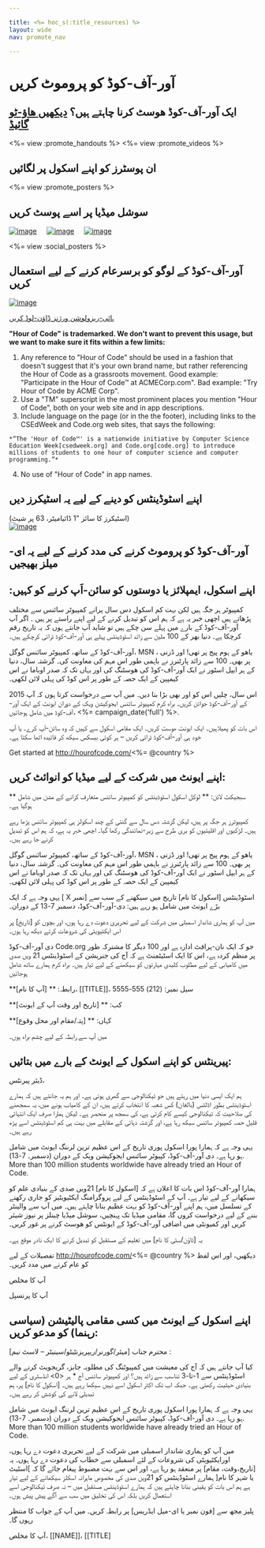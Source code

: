 ```yaml
---

title: <%= hoc_s(:title_resources) %>
layout: wide
nav: promote_nav

---
```


<link rel="stylesheet" type="text/css" href="/css/promote-page.css" />
</link>

# آور-آف-کوڈ کو پروموٹ کریں

## ایک آور-آف-کوڈ ھوسٹ کرنا چاہتے ہیں؟ [دیکھیں ھاؤ-ٹو گائیڈ](<%= resolve_url('/how-to') %>)

<%= view :promote_handouts %> <%= view :promote_videos %>

<a id="posters"></a>

## ان پوسٹرز کو اپنے اسکول پر لگائیں

<%= view :promote_posters %>

<a id="social"></a>

## سوشل میڈیا پر اسے پوسٹ کریں

[![image](/images/fit-250/social-1.jpg)](/images/social-1.jpg)&nbsp;&nbsp;&nbsp;&nbsp; [![image](/images/fit-250/social-2.jpg)](/images/social-2.jpg)&nbsp;&nbsp;&nbsp;&nbsp; [![image](/images/fit-250/social-3.jpg)](/images/social-3.jpg)&nbsp;&nbsp;&nbsp;&nbsp;

<%= view :social_posters %>

<a id="logo"></a>

## آور-آف-کوڈ کے لوگو کو برسرعام کرنے کے لیے استعمال کریں

[![image](<%= localized_image('/images/fit-200/hour-of-code-logo.png') %>)](<%= localized_image('/images/hour-of-code-logo.png') %>)

[ہائی-ریزولوشن ورژنز ڈاؤن-لوڈ کریں](http://images.code.org/share/hour-of-code-logo.zip)

**"Hour of Code" is trademarked. We don't want to prevent this usage, but we want to make sure it fits within a few limits:**

  1. Any reference to "Hour of Code" should be used in a fashion that doesn't suggest that it's your own brand name, but rather referencing the Hour of Code as a grassroots movement. Good example: "Participate in the Hour of Code™ at ACMECorp.com". Bad example: "Try Hour of Code by ACME Corp".
  2. Use a "TM" superscript in the most prominent places you mention "Hour of Code", both on your web site and in app descriptions.
  3. Include language on the page (or in the the footer), including links to the CSEdWeek and Code.org web sites, that says the following:
    
    *“The 'Hour of Code™' is a nationwide initiative by Computer Science Education Week[csedweek.org] and Code.org[code.org] to introduce millions of students to one hour of computer science and computer programming.”*

  4. No use of "Hour of Code" in app names.

<a id="stickers"></a>

## اپنے اسٹوڈینٹس کو دینے کے لیے یہ اسٹیکرز دیں

(اسٹیکرز کا سائز "1 ڈائیامیٹر، 63 پر شیٹ)  
[![image](/images/fit-250/hour-of-code-stickers.png)](/images/hour-of-code-stickers.pdf)

<a id="sample-emails"></a>

## آور-آف-کوڈ کو پروموٹ کرنے کی مدد کرنے کے لیے یہ ای-میلز بھیجیں

<a id="email"></a>

## :اپنے اسکول، ایمپلائز یا دوستوں کو سائن-اَپ کرنے کو کہیں

کمپیوٹر ہر جگہ ہیں لکن بہت کم اسکول دس سال پرانے کمپیوٹر سائنس سے مختلف پڑھاتے ہیں اچھی خبر یہ ہے کہ ہم اس کو تبدیل کرنے کے لیے اپنے راستے پر ہیں ۔ اگر آپ آور-آف-کوڈ کے بارے میں پہلے سن چکے ہیں تو شاید آپ جانتے ہوں کہ یہ تاریخ رقم کرچکا ہے۔ دنیا بھر کے 100 ملین سے زائد اسٹوڈینٹس پہلے ہی آور-آف-کوڈ ٹرائی کرچکے ہیں۔

آور-آف-کوڈ کے ساتھ، کمپیوٹر سائنس گوگل، MSN ، یاھو کے ہوم پیج پر تھی! اور ڈزنی پر بھی۔ 100 سے زائد پارٹنرز نے باہمی طور اس مہم کی معاونت کی۔ گزشتہ سال، دنیا کے ہر ایپل اسٹور نے ایک آور-آف-کوڈ کی ھوسٹنگ کی اور یہاں تک کہ صدر اوباما نے اس کیمپین کے ایک حصہ کے طور پر اس کوڈ کی پہلی لائن لکھی۔

اس سال، چلیں اس کو اور بھی بڑا بنا دیں۔ میں آپ سے درخواست کرتا ہوں کہ آپ 2015 کے آور-آف-کوڈ جوائن کریں۔ براہ کرم کمپیوٹر سائنس ایجوکیشن ویک کے دوران ایونٹ کے ایک آور-آف-کوڈ میں شامل ہوجائیں، <%= campaign_date('full') %>.

اس بات کو پھیلاہیں۔ ایک ایونٹ ھوسٹ کریں۔ ایک مقامی اسکول سے کہیں کہ وہ سائن-اَپ کرے۔ یا آپ خود ہی آور-آف-کوڈ ٹرائی کریں – ہر کوئی بیسکس سیکھ کر فائیدہ اٹھا سکتا ہے۔

Get started at http://hourofcode.com/<%= @country %>

<a id="media-pitch"></a>

## اپنے ایونٹ میں شرکت کے لیے میڈیا کو انوائٹ کریں:

** سبجیکٹ لائن: ** لوکل اسکول اسٹوڈینٹس کو کمپیوٹر سائنس متعارف کرانے کے مشن میں شامل ہوگیا ہے۔

کمپیوٹرز ہر جگہ پر ہیں، لیکن گزشتہ دس سال سے گنتی کے چند اسکولز ہی کمپیوٹر سائنس پڑھا رہے ہیں۔ لڑکیوں اور اقلیتیوں کو بری طرح سے زیر-نمائندگی رکھا گیا۔ اچھی خبر یہ ہے، کہ ہم اس کو تبدیل کرنے جا رہے ہیں۔

آور-آف-کوڈ کے ساتھ، کمپیوٹر سائنس گوگل، MSN ، یاھو کے ہوم پیج پر تھی! اور ڈزنی پر بھی۔ 100 سے زائد پارٹنرز نے باہمی طور اس مہم کی معاونت کی۔ گزشتہ سال، دنیا کے ہر ایپل اسٹور نے ایک آور-آف-کوڈ کی ھوسٹنگ کی اور یہاں تک کہ صدر اوباما نے اس کیمپین کے ایک حصہ کے طور پر اس کوڈ کی پہلی لائن لکھی۔

یہی وجہ ہے کہ ایک [ X نمبر] اسٹوڈینٹس [اسکول کا نام] تاریخ میں سیکھنے کے سب سے بڑے ایونٹ میں شامل ہو رہے ہیں: دی-آور-آف-کوڈ، دسمبر 7-13 کے دوران۔

میں آپ کو ہماری شاندار اسمبلی میں شرکت کے لیے تحریری دعوت دے رہا ہوں، اور بچوں کو [تاریخ] پر اس ایکٹیویٹی کی شروعات کرتے دیکھ رہا ہوں۔

دی آور-آف-کوڈ Code.org جو کہ ایک نان-پرافٹ ادارہ ہے اور 100 دیگر کا مشترکہ طور پر منظم کردہ ہے، اس کا ایک اسٹیٹمنٹ ہے کہ آج کی جنریشن کے اسٹوڈینٹس 21 ویں صدی میں کامیابی کے لیے مطلوب کلیدی مہارتوں کو سیکھنے کے لیے تیار ہیں۔ براہ کرم ہمارے ساتھ شامل ہوجائیں

**رابطہ: ** [آپ کا نام]، [[TITLE]]، سیل نمبر: (212) 555-5555

**کب: ** [تاریخ اور وقت آپ کے ایونٹ]

**کہاں: ** [پتہ/مقام اور محل وقوع]

میں آپ سے رابطہ کے لیے چشم براہ ہوں۔

<a id="parents"></a>

## پیرینٹس کو اپنے اسکول کے ایونٹ کے بارے میں بتائیں:

ڈیئر پیرنٹس،

ہم ایک ایسی دنیا میں رہتے ہیں جو ٹیکنالوجی سے گھری ہوئی ہے۔ اور ہم یہ جانتے ہیں کہ ہمارے اسٹوڈینٹس بطور اڈلٹس (بالغان) کس شعبہ کا انتخاب کرتے ہیں، ان کے کامیاب ہونے میں، یہ سمجھنے کی صلاحیت کہ ٹیکنالوجی کیسے کام کرتی ہے، کی سمجھ پر منحصر ہے۔ لیکن ہمارا صرف ایک انتہائی قلیل حصہ کمپیوٹر سائنس سیکھ رہا ہے، اور گزشتہ دہائی کے مقابلے میں بہت ہی کم اسٹوڈینٹس اسے پڑھ رہے ہیں۔

یہی وجہ ہے کہ ہمارا پورا اسکول پوری تاریخ کے اس عظیم ترین لرننگ ایونٹ میں شامل ہو رہا ہے۔ دی آور-آف-کوڈ، کپیوٹر سائنس ایجوکیشن ویک کے دوران (دسمبر۔ 7-13). More than 100 million students worldwide have already tried an Hour of Code.

ہمارا آور-آف-کوڈ اس بات کا اعلان ہے کہ [اسکول کا نام] 21ویں صدی کے بنیادی علم کو سیکھانے کے لیے تیار ہے۔ آپ کے اسٹوڈینٹس کے لیے پروگرامنگ ایکٹیویٹیز کو جاری رکھنے کے تسلسل میں، ہم اپنے آور-آف-کوڈ کو بہت عظیم بنانا چاہتے ہیں۔ میں آپ سے والینٹر بننے کے لیے درخواست کروں گا، مقامی میڈیا تک پہنچیں، سوشل میڈیا چینلز پر نیوز شیئر کریں اور کمیونٹی میں اضافی آور-آف-کوڈ کے ایونٹس کو ھوسٹ کرنے پر غور کریں۔

یہ [ٹاؤن/سٹی کا نام] میں تعلیم کے مستقبل کو تبدیل کرنے کا ایک نادر موقع ہے۔

تفصیلات کے لیے http://hourofcode.com/<%= @country %> دیکھیں، اور اس لفظ کو عام کرنے میں مدد کریں۔

آپ کا مخلص

آپ کا پرنسپل

<a id="politicians"></a>

## اپنے اسکول کے ایونٹ میں کسی مقامی پالیٹیشن (سیاسی رہنما) کو مدعو کریں:

محترم جناب [میئر/گورنر/ریپریزنٹیٹو/سینیٹر – لاسٹ نیم] :

کیا آپ جانتے ہیں کہ آج کی معیشت میں کمپیوٹنگ کی مطلوبہ جابز، گریجویٹ کرنے والے اسٹوڈینٹس سے 1-تا-3 تناسب سے زائد ہیں؟ اور کمپیوٹر سائنس آج * ہر <0> انڈسٹری کے لیے بنیادی حیثیت رکھتی ہے۔ جبکہ اب تک اکثر اسکول اسے نہیں سیکھا رہے ہیں۔ [اسکول کا نام] پر، ہم تبدیلی لانے کی کوشش کر رہے ہیں۔</p> 

یہی وجہ ہے کہ ہمارا پورا اسکول پوری تاریخ کے اس عظیم ترین لرننگ ایونٹ میں شامل ہو رہا ہے۔ دی آور-آف-کوڈ، کپیوٹر سائنس ایجوکیشن ویک کے دوران (دسمبر۔ 7-13). More than 100 million students worldwide have already tried an Hour of Code.

میں آپ کو ہماری شاندار اسمبلی میں شرکت کے لیے تحریری دعوت دے رہا ہوں، اورایکٹیویٹی کی شروعات کے لئے اسمبلی سے خطاب کی دعوت دے رہا ہوں۔ یہ [تاریخ،وقت، مقام] پر منعقد ہو رہا ہے، اور اس سے بہت مضبوط پیغام جائے گا کہ ]اسٹیٹ یا شہر کا نام[ ہمارے اسٹوڈینٹس کو 21ویں صدی کی مخصوص ماہرانہ اسکلز سیکھانے کے لیے تیار ہے ہم اس بات کو یقینی بنانا چاہتے ہیں کہ ہمارے اسٹوڈینٹس مستقبل میں – نہ صرف ٹیکنالوجی اسے استعمال کریں بلکہ اس کی تخلیق میں سب سے آگے پیش پیش ہوں۔

پلیز مجھ سے [فون نمبر یا ای-میل ایڈریس] پر رابطہ کریں۔ میں آپ کے جواب کا منتظر رہوں گا۔

آپ کا مخلص، [[NAME]]، [[TITLE]

